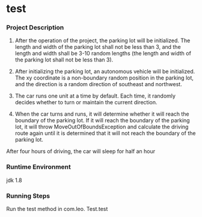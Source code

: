 test
===========================

###  Project Description  

1. After the operation of the project, the parking lot will be initialized. The length and width of the parking lot shall not be less than 3, and the length and width shall be 3-10 random lengths (the length and width of the parking lot shall not be less than 3).  

2. After initializing the parking lot, an autonomous vehicle will be initialized. The xy coordinate is a non-boundary random position in the parking lot, and the direction is a random direction of southeast and northwest.  

3. The car runs one unit at a time by default. Each time, it randomly decides whether to turn or maintain the current direction.  

4. When the car turns and runs, it will determine whether it will reach the boundary of the parking lot. If it will reach the boundary of the parking lot, it will throw MoveOutOfBoundsException and calculate the driving route again until it is determined that it will not reach the boundary of the parking lot.  

After four hours of driving, the car will sleep for half an hour

### Runtime Environment  

jdk 1.8  

### Running Steps  

Run the test method in com.leo. Test.test  
